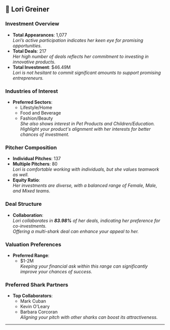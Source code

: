 ## 🦈 Lori Greiner

### Investment Overview
- **Total Appearances**: 1,077  
  *Lori’s active participation indicates her keen eye for promising opportunities.*  
- **Total Deals**: 217  
  *Her high number of deals reflects her commitment to investing in innovative products.*  
- **Total Investment**: $46.49M  
  *Lori is not hesitant to commit significant amounts to support promising entrepreneurs.*  

### Industries of Interest
- **Preferred Sectors**:  
  - Lifestyle/Home  
  - Food and Beverage  
  - Fashion/Beauty  
  *She also shows interest in Pet Products and Children/Education.*  
  *Highlight your product's alignment with her interests for better chances of investment.*  

### Pitcher Composition
- **Individual Pitches**: 137  
- **Multiple Pitchers**: 80  
  *Lori is comfortable working with individuals, but she values teamwork as well.*  
- **Equity Ratio**:  
  *Her investments are diverse, with a balanced range of Female, Male, and Mixed teams.*  

### Deal Structure
- **Collaboration**:  
  *Lori collaborates in **83.98%** of her deals, indicating her preference for co-investments.*  
  *Offering a multi-shark deal can enhance your appeal to her.*  

### Valuation Preferences
- **Preferred Range**:  
  - $1-2M  
  *Keeping your financial ask within this range can significantly improve your chances of success.*  

### Preferred Shark Partners
- **Top Collaborators**:  
  - Mark Cuban  
  - Kevin O'Leary  
  - Barbara Corcoran  
  *Aligning your pitch with other sharks can boost its attractiveness.*  

---
